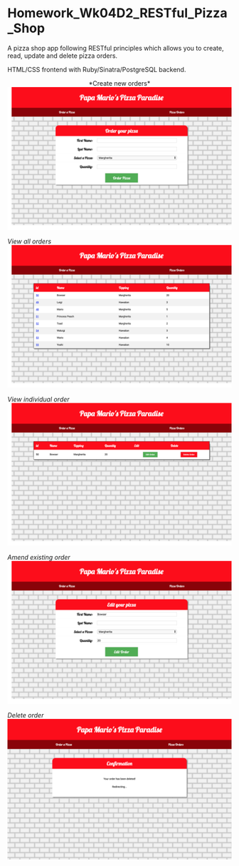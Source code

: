 # Homework_Wk04D2_RESTful_Pizza_Shop

A pizza shop app following RESTful principles which allows you to create, read, update and delete pizza orders.

HTML/CSS frontend with Ruby/Sinatra/PostgreSQL backend.

<p align="center">
*Create new orders*
  <img src="/screenshots/new_order.png">

  *View all orders*
  <img src="/screenshots/index.png">

  *View individual order*
  <img src="/screenshots/show.png">

  *Amend existing order*
  <img src="/screenshots/edit.png">

  *Delete order*
  <img src="/screenshots/deleted.png">
</p>
